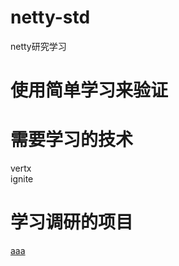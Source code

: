 # netty-std
netty研究学习

# 使用简单学习来验证


# 需要学习的技术
vertx  
ignite


# 学习调研的项目
[aaa](http://www.xuxueli.com/xxl-job/#/?id=%E3%80%8A%E5%88%86%E5%B8%83%E5%BC%8F%E4%BB%BB%E5%8A%A1%E8%B0%83%E5%BA%A6%E5%B9%B3%E5%8F%B0xxl-job%E3%80%8B)
